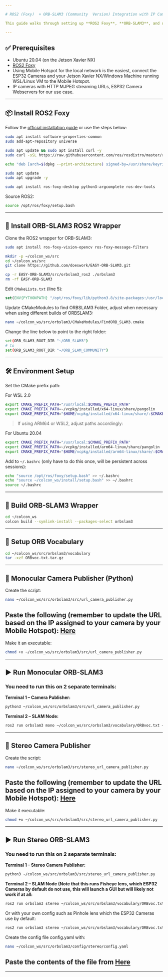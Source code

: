 ```yaml
---

# ROS2 (Foxy)  + ORB-SLAM3 (Community  Version) Integration with IP Camera Streaming

This guide walks through setting up **ROS2 Foxy**, **ORB-SLAM3**, and using **ESP32 cameras** for monocular and stereo SLAM using `cv2.VideoCapture` streams.

---
```


## ✅ Prerequisites

* Ubuntu 20.04 (on the Jetson Xavier NX)
* [ROS2 Foxy](https://docs.ros.org/en/foxy/Installation/Ubuntu-Install-Debians.html)
* Using Mobile Hotspot for the local network is the easiest, connect the ESP32 Cameras and your Jetson Xavier NX/Windows Machine running WSL/Linux VM to the Mobile Hotspot. 
* IP cameras with HTTP MJPEG streaming URLs, ESP32 Camera Webservers for our use case.

---

## 📦 Install ROS2 Foxy

Follow the [official installation guide](https://docs.ros.org/en/foxy/Installation/Ubuntu-Install-Debians.html) or use the steps below:

```bash
sudo apt install software-properties-common
sudo add-apt-repository universe

sudo apt update && sudo apt install curl -y
sudo curl -sSL https://raw.githubusercontent.com/ros/rosdistro/master/ros.key -o /usr/share/keyrings/ros-archive-keyring.gpg

echo "deb [arch=$(dpkg --print-architecture) signed-by=/usr/share/keyrings/ros-archive-keyring.gpg] http://packages.ros.org/ros2/ubuntu $(. /etc/os-release && echo $UBUNTU_CODENAME) main" | sudo tee /etc/apt/sources.list.d/ros2.list > /dev/null

sudo apt update
sudo apt upgrade -y

sudo apt install ros-foxy-desktop python3-argcomplete ros-dev-tools
```

Source ROS2:

```bash
source /opt/ros/foxy/setup.bash
```

---

## 🧠 Install ORB-SLAM3 ROS2 Wrapper

Clone the ROS2 wrapper for ORB-SLAM3:

```bash
sudo apt install ros-foxy-vision-opencv ros-foxy-message-filters

mkdir -p ~/colcon_ws/src
cd ~/colcon_ws/src
git clone https://github.com/doeswork/EASY-ORB-SLAM3.git

cp -r EASY-ORB-SLAM3/src/orbslam3_ros2 ./orbslam3
rm -rf EASY-ORB-SLAM3
```

Edit `CMakeLists.txt` (line 5):

```cmake
set(ENV{PYTHONPATH} "/opt/ros/foxy/lib/python3.8/site-packages:/usr/local/lib/python3.8/dist-packages")
```

Update CMakeModules to find ORBSLAM3 Folder, adjust when necessary when using different builds of ORBSLAM3:
```bash
nano ~/colcon_ws/src/orbslam3/CMakeModules/FindORB_SLAM3.cmake
```
Change the line below to point to the right folder:
```bash
set(ORB_SLAM3_ROOT_DIR "~/ORB_SLAM3")
# to
set(ORB_SLAM3_ROOT_DIR "~/ORB_SLAM_COMMUNITY")
```

---

## 🛠️ Environment Setup

Set the CMake prefix path:

For WSL 2.0
```bash
export CMAKE_PREFIX_PATH="/usr/local:$CMAKE_PREFIX_PATH"
export CMAKE_PREFIX_PATH=~/vcpkg/installed/x64-linux/share/pangolin
export CMAKE_PREFIX_PATH="$HOME/vcpkg/installed/x64-linux/share/:$CMAKE_PREFIX_PATH"
```

> If using ARM64 or WSL2, adjust paths accordingly:

For Ubuntu 20.04
```bash
export CMAKE_PREFIX_PATH="/usr/local:$CMAKE_PREFIX_PATH"
export CMAKE_PREFIX_PATH=~/vcpkg/installed/arm64-linux/share/pangolin
export CMAKE_PREFIX_PATH="$HOME/vcpkg/installed/arm64-linux/share/:$CMAKE_PREFIX_PATH"
```

Add to `~/.bashrc` (only have to do this once, will be persistent across sessions):

```bash
echo "source /opt/ros/foxy/setup.bash" >> ~/.bashrc
echo "source ~/colcon_ws/install/setup.bash" >> ~/.bashrc
source ~/.bashrc
```

---

## 🔨 Build ORB-SLAM3 Wrapper

```bash
cd ~/colcon_ws
colcon build --symlink-install --packages-select orbslam3
```

---

## 📁 Setup ORB Vocabulary

```bash
cd ~/colcon_ws/src/orbslam3/vocabulary
tar -xzf ORBvoc.txt.tar.gz
```

---

## 🎥 Monocular Camera Publisher (Python)

Create the script:

```bash
nano ~/colcon_ws/src/orbslam3/src/url_camera_publisher.py
```

## Paste the following (remember to update the URL based on the IP assigned to your camera by your Mobile Hotspot): [Here](https://github.com/NAIRBS/ORBSLAM3-Ubuntu-20.04/blob/main/ROS2%20Node%20Setup/url_camera_publisher.py)

Make it an executable:

```bash
chmod +x ~/colcon_ws/src/orbslam3/src/url_camera_publisher.py
```

---

## ▶️ Run Monocular ORB-SLAM3
### You need to run this on 2 separate terminals:
**Terminal 1 – Camera Publisher:**

```bash
python3 ~/colcon_ws/src/orbslam3/src/url_camera_publisher.py
```

**Terminal 2 – SLAM Node:**

```bash
ros2 run orbslam3 mono ~/colcon_ws/src/orbslam3/vocabulary/ORBvoc.txt ~/colcon_ws/src/orbslam3/config/monocular/TUM1.yaml
```

---

## 🎥 Stereo Camera Publisher

Create the script:

```bash
nano ~/colcon_ws/src/orbslam3/src/stereo_url_camera_publisher.py
```

## Paste the following (remember to update the URL based on the IP assigned to your camera by your Mobile Hotspot): [Here](https://github.com/NAIRBS/ORBSLAM3-Ubuntu-20.04/blob/main/ROS2%20Node%20Setup/stereo_url_camera_publisher.py)

Make it executable:

```bash
chmod +x ~/colcon_ws/src/orbslam3/src/stereo_url_camera_publisher.py
```

---

## ▶️ Run Stereo ORB-SLAM3
### You need to run this on 2 separate terminals:
**Terminal 1 – Stereo Camera Publisher:**

```bash
python3 ~/colcon_ws/src/orbslam3/src/stereo_url_camera_publisher.py
```

**Terminal 2 – SLAM Node (Note that this runs Fisheye lens, which ESP32 Cameras by default do not use, this will launch a GUI but will likely not work if at all:**

```bash
ros2 run orbslam3 stereo ~/colcon_ws/src/orbslam3/vocabulary/ORBvoc.txt ~/colcon_ws/src/orbslam3/config/stereo/TUM-VI.yaml false
```

Or with your own config such as Pinhole lens which the ESP32 Cameras use by default:

```bash
ros2 run orbslam3 stereo ~/colcon_ws/src/orbslam3/vocabulary/ORBvoc.txt ~/colcon_ws/src/orbslam3/config/stereo/config.yaml false
```

Create the config file config.yaml with:

```bash
nano ~/colcon_ws/src/orbslam3/config/stereo/config.yaml
```

## Paste the contents of the file from [Here](https://github.com/NAIRBS/ORBSLAM3-Ubuntu-20.04/blob/main/ROS2%20Node%20Setup/config.yaml)

---



